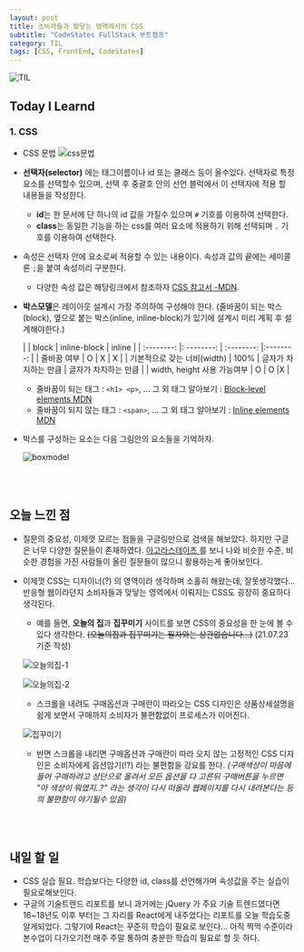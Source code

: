 ```yaml
---
layout: post
title: 소비자들과 맞닿는 영역에서의 CSS
subtitle: "CodeStates FullStack 부트캠프"
category: TIL
tags: [CSS, FrontEnd, CodeStates]
---
```


![TIL](https://user-images.githubusercontent.com/83164003/127775612-7464075f-89e7-478e-82ee-dc1c2710a125.jpeg)
## Today I Learnd
### 1. CSS
- CSS 문법
  ![css문법](https://user-images.githubusercontent.com/83164003/127822567-a436423c-8884-48ff-8ccf-16009f5f2071.png)
	
- **선택자(selector)** 에는 태그이름이나 id 또는 클래스 등이 올수있다. 선택자로 특정 요소를 선택할수 있으며, 선택 후 중괄호 안의 선언 블럭에서 이 선택자에 적용 할 내용들을 작성한다.
  - **id**는 한 문서에 단 하나의 id 값을 가질수 있으며 `#` 기호를 이용하여 선택한다. 
  - **class**는 동일한 기능을 하는 css를 여러 요소에 적용하기 위해 선택되며 `.` 기호를 이용하여 선택한다.

- 속성은 선택자 안에 요소로써 적용할 수 있는 내용이다. 속성과 값의 끝에는 세미콜론 `;`을 붙여 속성끼리 구분한다. 
  - 다양한 속성 값은 해당링크에서 참조하자 <a href="https://developer.mozilla.org/ko/docs/Web/CSS/Reference" target="_blank">CSS 참고서 -MDN</a>.

- **박스모델**은 레이아웃 설계시 가장 주의하여 구성해야 한다. (줄바꿈이 되는 박스(block), 옆으로 붙는 박스(inline, inline-block)가 있기에 설계시 미리 계획 후 설계해야한다.)



  |                   |   block   | inline-block | inline |
  | :--------: |: --------: | :--------: |:--------: |
  | 줄바꿈 여부     | O     |  X    | X     |
  | 기본적으로 갖는 너비(width)    | 100%    | 글자가 차지하는 만큼     | 글자가 차지하는 만큼     |
  | width, height 사용 가능여부     | O     | O     |X     |

  - 줄바꿈이 되는 태그 : `<h1> <p>`, ... 그 외 태그 알아보기 : <a href="https://developer.mozilla.org/en-US/docs/Web/HTML/Block-level_elements" target="_blank">Block-level elements MDN</a>
  - 줄바꿈이 되지 않는 태그 : `<span>`, ... 그 외 태그 알아보기 : <a href="https://developer.mozilla.org/en-US/docs/Web/HTML/Inline_elements" target="_blank">Inline elements MDN</a>

- 박스를 구성하는 요소는 다음 그림안의 요소들을 기억하자.

  ![boxmodel](https://user-images.githubusercontent.com/83164003/127825165-68c259bf-b219-4117-84d1-09b0196a8f6f.png)

	

<br>
<br>

## 오늘 느낀 점

-  질문의 중요성, 이제껏 모르는 점들을 구글링만으로 검색을 해보았다. 하지만 구글은 너무 다양한 질문들이 존재하였다. <a href="https://github.com/codestates/agora-states/discussions" target="_blank"> 아고라스테이츠 </a> 를 보니 나와 비슷한 수준, 비슷한 경험을 가진 사람들이 올린 질문들이 많으니 활용하는게 좋아보인다.

- 이제껏 CSS는 디자이너(?) 의 영역이라 생각하며 소홀히 해왔는데, 잘못생각했다... 반응형 웹이라던지 소비자들과 맞닿는 영역에서 이뤄지는 CSS도 굉장히 중요하다 생각된다.
  - 예를 들면, **오늘의 집**과 **집꾸미기** 사이트를 보면 CSS의 중요성을 한 눈에 볼 수 있다 생각한다. ~~(오늘의집과 집꾸미기는 필자와는 상관없습니다...)~~ (21.07.23 기준 작성)

  ![오늘의집-1](https://user-images.githubusercontent.com/83164003/127821688-a0de6822-3bf4-4da2-9078-671229da40ba.png)

  ![오늘의집-2](https://user-images.githubusercontent.com/83164003/127821760-64cf79cb-d6ee-42e9-9cd4-953404fc476b.png)

  - 스크롤을 내려도 구매옵션과 구매란이 따라오는 CSS 디자인은 상품상세설명을 쉽게 보면서 구매까지 소비자가 불편함없이 프로세스가 이어진다.

  ![집꾸미기](https://user-images.githubusercontent.com/83164003/127821976-21435a42-7298-464f-acae-d2780f065456.png)


  - 반면 스크롤을 내리면 구매옵션과 구매란이 따라 오지 않는 고정적인 CSS 디자인은 소비자에게 옵션암기(!?) 라는 불편함을  강요를 한다. *(구매색상이 마음에 들어 구매하려고 상단으로 올려서 모든 옵션을 다 고른뒤 구매버튼을 누르면 "아 색상이 뭐였지..?" 라는 생각이 다시 떠올라 웹페이지를 다시 내려본다는 등의 불편함이 야기될수 있음)*

<br>
<br>

## 내일 할 일

 - CSS 실습 필요. 학습보다는 다양한 id, class를 선언해가며 속성값을 주는 실습이 필요로해보인다.
 - 구글의 기술트렌드 리포트를 보니 과거에는 jQuery 가 주요 기술 트렌드였다면 16~18년도 이후  부터는 그 자리를 React에게 내주었다는 리포트를 오늘 학습도중 알게되었다. 
   그렇기에 React는 꾸준히 학습이 필요로 보인다... 아직 찍먹 수준이라 본수업이 다가오기전 매주 주말 통하여 충분한 학습이 필요로 할 듯 하다.

